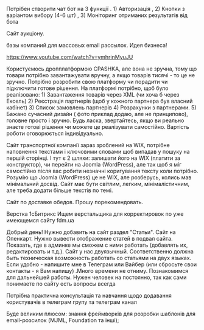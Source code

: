 Потрібен створити чат бот на 3 функції . 1) Авторизація , 2) Кнопки з варіантом вибору (4-6 шт) , 3) Моніторинг отриманих результатів від бота

Сайт аукціону.

базы компаний для массовых email рассылок. Идея бизнеса!

https://www.youtube.com/watch?v=ymhrinMyuJU

Користуємось дропплатформою CPASHKA, але вона не зручна, тому що товари потрібно завантажувати вручну, а якщо товарів тисячі - то це не зручно. Потрібно розробити свою платформу чи порадити чи підключити готове рішення. На платформі потрібно, щоб було реалізовано: 1) Завантаження товарів через XML (чи хоча б через Ексель) 2) Реєстрація партнерів (щоб у кожного партнера був власний кабінет) 3) Список замовлень партнерів 4) Розрахунки з партнерами. 5) Бажано сучасний дизайн ( фото приклад додаю, але не принципово), головне просто і зручно. Будь ласка, звертайтесь, якщо ви реально знаєте готові рішення чи можете це реалізувати самостійно. Вартість роботи оговорюється індивідуально. 



Сайт транспортної компанії зараз зроблений на WIX, потрібне наповнення текстами і ключовими словами щоб випадав у пошуку на першій сторінці. І тут є 2 шляхи: залишати його на WIX (платити за конструктор), чи перейти на Joomla (WordPress), але так щоб я міг самостійно після вас робити незначні коригування тексту коли потрібно. Розумію що Joomla (WordPress) це не WIX, але розберусь, колись мав мінімальний досвід. Сайт має бути світлим, легким, мінімалістичним, але треба додати більше текстів по темі.


Сайт по доставке обедов. Прошу порекомендовать. 


Верстка 1сБитрикс  Ищем верстальщика для корректировок по уже имеющемся сайту fdm.ua


Добрый день! Нужно добавить на сайт раздел "Статьи". Сайт на Опенкарт. Нужно вывести отображение статей в подвал сайта. Показать, где в админке мы сможем с ними работать (добавлять их, редактировать и т.д.). Сайт у нас двуязычный. Соответственно должна быть техническая возможность работать со статьями на двух языках. Если удобно - напишите мне в Телеграм или Вайбер (или сбросьте свои контакты - я Вам напишу) .Много времени не отниму. Познакомимся для дальнейшей работы. Нужен человек на постоянно, так как сами понимаете по сайту есть вопросы всегда



Потрібна практична консультація та навчання щодо додавання користувачів в телеграм групу та телеграм канал


Буде великим плюсом: знання фреймворків для розробки шаблонів для email-розсилок (MJML, Foundation та інші);